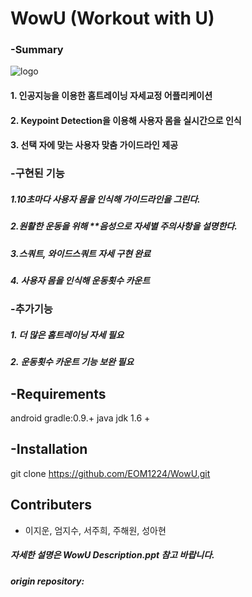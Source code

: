 # WowU (Workout with U)

### -Summary
![logo](https://user-images.githubusercontent.com/45230079/68108278-b7456b00-ff2a-11e9-931a-d9d0cb9ca14f.png)

#### 1. 인공지능을 이용한 홈트레이닝 자세교정 어플리케이션
#### 2. Keypoint Detection을 이용해 사용자 몸을 실시간으로 인식
#### 3. 선택 자에 맞는 사용자 맞춤 가이드라인 제공






### -구현된 기능
##### 1.10초마다 사용자 몸을 인식해 가이드라인을 그린다. 
##### 2.원활한 운동을 위해 **음성으로 자세별 주의사항을 설명한다. 
##### 3.스쿼트, 와이드스쿼트 자세 구현 완료
##### 4. 사용자 몸을 인식해 운동횟수 카운트




### -추가기능
##### 1. 더 많은 홈트레이닝 자세 필요
##### 2. 운동횟수 카운트 기능 보완 필요





## -Requirements
android gradle:0.9.+
java jdk 1.6 +



## -Installation
git clone https://github.com/EOM1224/WowU.git 




## Contributers
- 이지운, 엄지수, 서주희, 주해원, 성아현




##### 자세한 설명은 WowU Description.ppt 참고 바랍니다.
##### origin repository: 
